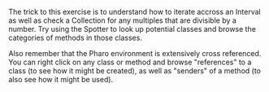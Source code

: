 The trick to this exercise is to understand how to iterate accross an Interval as well as check a Collection for any multiples that are divisible by a number. Try using the Spotter to look up potential classes and browse the categories of methods in those classes. Also remember that the Pharo environment is extensively cross referenced. You can right click on any class or method and browse "references" to a class (to see how it might be created), as well as "senders" of a method (to also see how it might be used). 